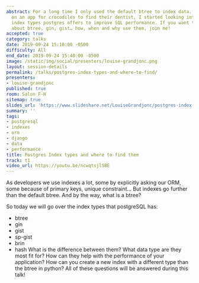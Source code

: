 ```yaml
---
abstract: For a long time I only used the default btree to index data. As I was working
  on an app for crocodiles to find their dentist, I started looking into the other
  index types postgres offers to improve SQL performance. If you want to know all
  about btree, gin, gist… how, when and why use them, join me!
accepted: true
category: talks
date: 2019-09-24 15:10:00 -0500
difficulty: All
end_date: 2019-09-24 15:40:00 -0500
image: /static/img/social/presenters/louise-grandjonc.png
layout: session-details
permalink: /talks/postgres-index-types-and-where-to-find/
presenters:
- louise-grandjonc
published: true
room: Salon F-H
sitemap: true
slides_url: 'https://www.slideshare.net/LouiseGrandjonc/postgres-index-types'
summary: ''
tags:
- postgresql
- indexes
- orm
- django
- data
- performance
title: Postgres Index types and where to find them
track: t1
video_url: https://youtu.be/ncwqtsjlSBE
---
```


As developers we use indexes a lot, some by explicitly asking our ORM, some because of primary keys, unique constraint… But indexes go further than the default btree. And by the way, what is a btree?

So today we will go over the index types that postgreSQL has:
- btree
- gin
- gist
- sp-gist
- brin
- hash
What is the difference between them? What data type are they most fit for? How can they help with the performance of your application? How can you create a new index with a different type than the btree in python?
All of these questions will be answered during this talk!
